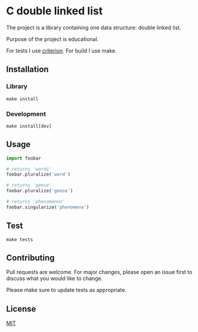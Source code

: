 # C double linked list

The project is a library containing one data structure: double linked list.

Purpose of the project is educational.

For tests I use [criterion](https://github.com/Snaipe/Criterion).
For build I use make.


## Installation

### Library
```
make install
```

### Development
```
make install[dev]
```

## Usage

```python
import foobar

# returns 'words'
foobar.pluralize('word')

# returns 'geese'
foobar.pluralize('goose')

# returns 'phenomenon'
foobar.singularize('phenomena')
```

## Test

```
make tests
```

## Contributing

Pull requests are welcome. For major changes, please open an issue first
to discuss what you would like to change.

Please make sure to update tests as appropriate.

## License

[MIT](https://choosealicense.com/licenses/mit/)
